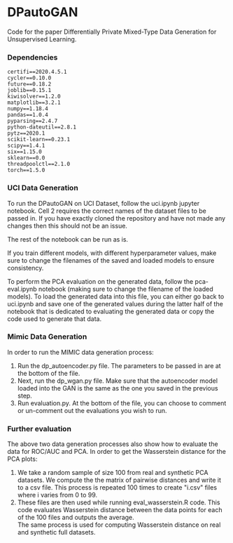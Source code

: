 # DPautoGAN

Code for the paper Differentially Private Mixed-Type Data Generation for Unsupervised Learning.

### Dependencies
```
certifi==2020.4.5.1
cycler==0.10.0
future==0.18.2
joblib==0.15.1
kiwisolver==1.2.0
matplotlib==3.2.1
numpy==1.18.4
pandas==1.0.4
pyparsing==2.4.7
python-dateutil==2.8.1
pytz==2020.1
scikit-learn==0.23.1
scipy==1.4.1
six==1.15.0
sklearn==0.0
threadpoolctl==2.1.0
torch==1.5.0
```
### UCI Data Generation

To run the DPautoGAN on UCI Dataset, follow the uci.ipynb jupyter notebook. Cell 2 requires the correct names of the dataset files to be passed in. If you have exactly cloned the repository and have not made any changes then this should not be an issue.

The rest of the notebook can be run as is.

If you train different models, with different hyperparameter values, make sure to change the filenames of the saved and loaded models to ensure consistency.

To perform the PCA evaluation on the generated data, follow the pca-eval.ipynb notebook (making sure to change the filename of the loaded models). To load the generated data into this file, you can either go back to uci.ipynb and save one of the generated values during the latter half of the notebook that is dedicated to evaluating the generated data or copy the code used to generate that data.



### Mimic Data Generation

In order to run the MIMIC data generation process:

1. Run the dp_autoencoder.py file. The parameters to be passed in are at the bottom of the file.
2. Next, run the dp_wgan.py file. Make sure that the autoencoder model loaded into the GAN is the same as the one you saved in the previous step.
3. Run evaluation.py. At the bottom of the file, you can choose to comment or un-comment out the evaluations you wish to run.



### Further evaluation

The above two data generation processes also show how to evaluate the data for ROC/AUC and PCA. 
In order to get the Wasserstein distance for the PCA plots:
1. We take a random sample of size 100 from real and synthetic PCA datasets. We compute the the matrix of pairwise distances and write it to a csv file. This process is repeated 100 times to create "i.csv" files where i varies from 0 to 99. 
2. These files are then used while running eval_wasserstein.R code. This code evaluates Wasserstein distance between the data points for each of the 100 files and outputs the average.  
The same process is used for computing Wasserstein distance on real and synthetic full datasets.
